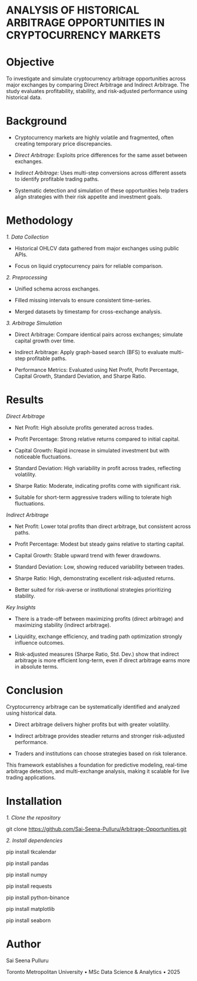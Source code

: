 # ANALYSIS OF HISTORICAL ARBITRAGE OPPORTUNITIES IN CRYPTOCURRENCY MARKETS

# **Objective**

To investigate and simulate cryptocurrency arbitrage opportunities across major exchanges by comparing Direct Arbitrage and Indirect Arbitrage. The study evaluates profitability, stability, and risk-adjusted performance using historical data.

# **Background**

 - Cryptocurrency markets are highly volatile and fragmented, often creating temporary price discrepancies.

 - _Direct Arbitrage:_ Exploits price differences for the same asset between exchanges.

 - _Indirect Arbitrage:_ Uses multi-step conversions across different assets to identify profitable trading paths.

 - Systematic detection and simulation of these opportunities help traders align strategies with their risk appetite and investment goals.

# **Methodology**

_1. Data Collection_

 - Historical OHLCV data gathered from major exchanges using public APIs.

 - Focus on liquid cryptocurrency pairs for reliable comparison.

_2. Preprocessing_

 - Unified schema across exchanges.

 - Filled missing intervals to ensure consistent time-series.

 - Merged datasets by timestamp for cross-exchange analysis.

_3. Arbitrage Simulation_

 - Direct Arbitrage: Compare identical pairs across exchanges; simulate capital growth over time.

 - Indirect Arbitrage: Apply graph-based search (BFS) to evaluate multi-step profitable paths.

 - Performance Metrics: Evaluated using Net Profit, Profit Percentage, Capital Growth, Standard Deviation, and Sharpe Ratio.

# **Results**

_Direct Arbitrage_

 - Net Profit: High absolute profits generated across trades.

 - Profit Percentage: Strong relative returns compared to initial capital.

 - Capital Growth: Rapid increase in simulated investment but with noticeable fluctuations.

 - Standard Deviation: High variability in profit across trades, reflecting volatility.

 - Sharpe Ratio: Moderate, indicating profits come with significant risk.

 - Suitable for short-term aggressive traders willing to tolerate high fluctuations.

_Indirect Arbitrage_

 - Net Profit: Lower total profits than direct arbitrage, but consistent across paths.

 - Profit Percentage: Modest but steady gains relative to starting capital.

 - Capital Growth: Stable upward trend with fewer drawdowns.

 - Standard Deviation: Low, showing reduced variability between trades.

 - Sharpe Ratio: High, demonstrating excellent risk-adjusted returns.

 - Better suited for risk-averse or institutional strategies prioritizing stability.

_Key Insights_

 - There is a trade-off between maximizing profits (direct arbitrage) and maximizing stability (indirect arbitrage).

 - Liquidity, exchange efficiency, and trading path optimization strongly influence outcomes.

 - Risk-adjusted measures (Sharpe Ratio, Std. Dev.) show that indirect arbitrage is more efficient long-term, even if direct arbitrage earns more in absolute terms.

# **Conclusion**

Cryptocurrency arbitrage can be systematically identified and analyzed using historical data.

 - Direct arbitrage delivers higher profits but with greater volatility.

 - Indirect arbitrage provides steadier returns and stronger risk-adjusted performance.

 - Traders and institutions can choose strategies based on risk tolerance.

This framework establishes a foundation for predictive modeling, real-time arbitrage detection, and multi-exchange analysis, making it scalable for live trading applications.

# **Installation**

_1. Clone the repository_

  git clone https://github.com/Sai-Seena-Pulluru/Arbitrage-Opportunities.git

_2. Install dependencies_

  pip install tkcalendar
  
  pip install pandas
  
  pip install numpy
  
  pip install requests
  
  pip install python-binance
  
  pip install matplotlib
  
  pip install seaborn

# **Author**

Sai Seena Pulluru

Toronto Metropolitan University • MSc Data Science & Analytics • 2025
